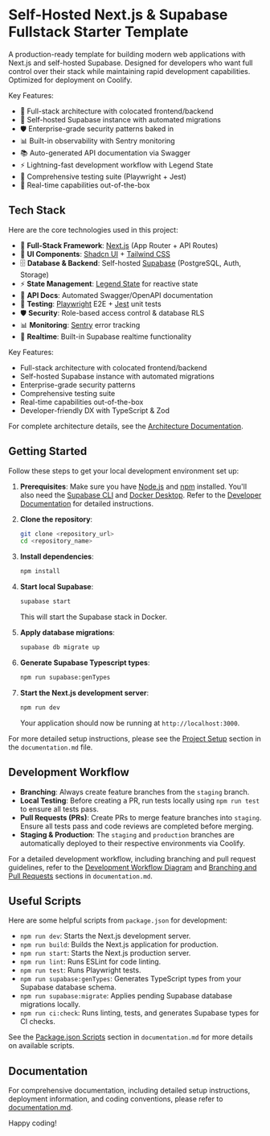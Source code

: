 # Self-Hosted Next.js & Supabase Fullstack Starter Template

A production-ready template for building modern web applications with Next.js and self-hosted Supabase. Designed for developers who want full control over their stack while maintaining rapid development capabilities. Optimized for deployment on Coolify.

Key Features:

- 🚀 Full-stack architecture with colocated frontend/backend
- 🔐 Self-hosted Supabase instance with automated migrations
- 🛡️ Enterprise-grade security patterns baked in
- 📊 Built-in observability with Sentry monitoring
- 📚 Auto-generated API documentation via Swagger
- ⚡ Lightning-fast development workflow with Legend State
- 🧪 Comprehensive testing suite (Playwright + Jest)
- 🔄 Real-time capabilities out-of-the-box

## Tech Stack

Here are the core technologies used in this project:

- 🚀 **Full-Stack Framework**: [Next.js](https://nextjs.org/) (App Router + API Routes)
- 🎨 **UI Components**: [Shadcn UI](https://ui.shadcn.com/) + [Tailwind CSS](https://tailwindcss.com/)
- 🗄️ **Database & Backend**: Self-hosted [Supabase](https://supabase.com/) (PostgreSQL, Auth, Storage)
- ⚡ **State Management**: [Legend State](https://legendapp.com/) for reactive state
- 📜 **API Docs**: Automated Swagger/OpenAPI documentation
- 🧪 **Testing**: [Playwright](https://playwright.dev/) E2E + [Jest](https://jestjs.io/) unit tests
- 🛡️ **Security**: Role-based access control & database RLS
- 📊 **Monitoring**: [Sentry](https://sentry.io/) error tracking
- 🔄 **Realtime**: Built-in Supabase realtime functionality

Key Features:

- Full-stack architecture with colocated frontend/backend
- Self-hosted Supabase instance with automated migrations
- Enterprise-grade security patterns
- Comprehensive testing suite
- Real-time capabilities out-of-the-box
- Developer-friendly DX with TypeScript & Zod

For complete architecture details, see the [Architecture Documentation](architecture.md).

## Getting Started

Follow these steps to get your local development environment set up:

1.  **Prerequisites**: Make sure you have [Node.js](https://nodejs.org/) and [npm](https://www.npmjs.com/) installed. You'll also need the [Supabase CLI](https://supabase.com/docs/reference/cli/install) and [Docker Desktop](https://www.docker.com/products/docker-desktop/). Refer to the [Developer Documentation](documentation.md) for detailed instructions.

2.  **Clone the repository**:

    ```bash
    git clone <repository_url>
    cd <repository_name>
    ```

3.  **Install dependencies**:

    ```bash
    npm install
    ```

4.  **Start local Supabase**:

    ```bash
    supabase start
    ```

    This will start the Supabase stack in Docker.

5.  **Apply database migrations**:

    ```bash
    supabase db migrate up
    ```

6.  **Generate Supabase Typescript types**:

    ```bash
    npm run supabase:genTypes
    ```

7.  **Start the Next.js development server**:
    ```bash
    npm run dev
    ```
    Your application should now be running at `http://localhost:3000`.

For more detailed setup instructions, please see the [Project Setup](documentation.md#project-setup) section in the `documentation.md` file.

## Development Workflow

- **Branching**: Always create feature branches from the `staging` branch.
- **Local Testing**: Before creating a PR, run tests locally using `npm run test` to ensure all tests pass.
- **Pull Requests (PRs)**: Create PRs to merge feature branches into `staging`. Ensure all tests pass and code reviews are completed before merging.
- **Staging & Production**: The `staging` and `production` branches are automatically deployed to their respective environments via Coolify.

For a detailed development workflow, including branching and pull request guidelines, refer to the [Development Workflow Diagram](documentation.md#development-workflow-diagram) and [Branching and Pull Requests](documentation.md#branching-and-pull-requests) sections in `documentation.md`.

## Useful Scripts

Here are some helpful scripts from `package.json` for development:

- `npm run dev`: Starts the Next.js development server.
- `npm run build`: Builds the Next.js application for production.
- `npm run start`: Starts the Next.js production server.
- `npm run lint`: Runs ESLint for code linting.
- `npm run test`: Runs Playwright tests.
- `npm run supabase:genTypes`: Generates TypeScript types from your Supabase database schema.
- `npm run supabase:migrate`: Applies pending Supabase database migrations locally.
- `npm run ci:check`: Runs linting, tests, and generates Supabase types for CI checks.

See the [Package.json Scripts](documentation.md#packagejson-scripts) section in `documentation.md` for more details on available scripts.

## Documentation

For comprehensive documentation, including detailed setup instructions, deployment information, and coding conventions, please refer to [documentation.md](documentation.md).

Happy coding!

